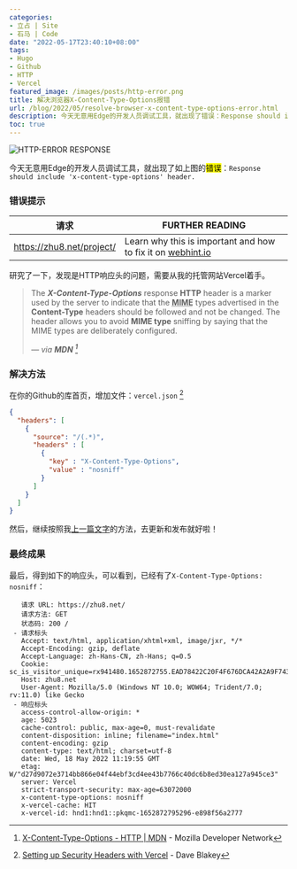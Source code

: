 ```yaml
---
categories:
- 立占 | Site
- 石马 | Code
date: "2022-05-17T23:40:10+08:00"
tags:
- Hugo
- Github
- HTTP
- Vercel
featured_image: /images/posts/http-error.png
title: 解决浏览器X-Content-Type-Options报错
url: /blog/2022/05/resolve-browser-x-content-type-options-error.html
description: 今天无意用Edge的开发人员调试工具，就出现了错误：Response should include 'x-content-type-options' header.
toc: true
---
```


![HTTP-ERROR RESPONSE](/images/posts/http-error.png)

今天无意用Edge的开发人员调试工具，就出现了如上图的<mark>错误</mark>：`Response should include 'x-content-type-options' header.`
<!--more-->

### 错误提示

| 请求                        | FURTHER READING                                                  |
|---------------------------|------------------------------------------------------------------|
| <https://zhu8.net/project/> | Learn why this is important and how to fix it on [webhint.io][1] |

研究了一下，发现是HTTP响应头的问题，需要从我的托管网站Vercel着手。
> The ***X-Content-Type-Options*** response **HTTP** header is a marker used by the server to indicate that the <abbr title="Multipurpose Internet Mail Extensions">**MIME**</abbr> types advertised in the **Content-Type** headers should be followed and not be changed. The header allows you to avoid **MIME type** sniffing by saying that the MIME types are deliberately configured.
>
> <cite>— via **MDN** [^2]</cite>

### 解决方法

在你的Github的库首页，增加文件：`vercel.json` [^4]

```json
{
  "headers": [
    {
      "source": "/(.*)",
      "headers" : [
        {
          "key" : "X-Content-Type-Options",
          "value" : "nosniff"
        }
      ]
    }
  ]
}
```

然后，继续按照我[上一篇文字][6]的方法，去更新和发布就好啦！

### 最终成果

最后，得到如下的响应头，可以看到，已经有了`X-Content-Type-Options: nosniff`：

```http
   请求 URL: https://zhu8.net/
   请求方法: GET
   状态码: 200 / 
 - 请求标头
   Accept: text/html, application/xhtml+xml, image/jxr, */*
   Accept-Encoding: gzip, deflate
   Accept-Language: zh-Hans-CN, zh-Hans; q=0.5
   Cookie: sc_is_visitor_unique=rx941480.1652872755.EAD78422C20F4F676DCA42A2A9F74305.1.1.1.1.1.1.1.1.1
   Host: zhu8.net
   User-Agent: Mozilla/5.0 (Windows NT 10.0; WOW64; Trident/7.0; rv:11.0) like Gecko
 - 响应标头
   access-control-allow-origin: *
   age: 5023
   cache-control: public, max-age=0, must-revalidate
   content-disposition: inline; filename="index.html"
   content-encoding: gzip
   content-type: text/html; charset=utf-8
   date: Wed, 18 May 2022 11:19:55 GMT
   etag: W/"d27d9072e3714bb866e04f44ebf3cd4ee43b7766c40dc6b8ed30ea127a945ce3"
   server: Vercel
   strict-transport-security: max-age=63072000
   x-content-type-options: nosniff
   x-vercel-cache: HIT
   x-vercel-id: hnd1:hnd1::pkqmc-1652872795296-e898f56a2777
```

[1]: https://webhint.io/docs/user-guide/hints/hint-x-content-type-options/ "Use `X-Content-Type-Options` header | webhint documentation"
[^2]: [X-Content-Type-Options - HTTP | MDN][3] - Mozilla Developer Network

[3]:https://developer.mozilla.org/en-US/docs/Web/HTTP/Headers/X-Content-Type-Options "MDN Web Docs"

[^4]: [Setting up Security Headers with Vercel][5] - Dave Blakey

[5]: https://blakey.co/blog/setting-up-security-headers-with-vercel "Setting up Security Headers with Vercel | Dave Blakey"
[6]: https://zhu8.net/blog/2022/04/make-a-entire-cloud-site-with-hugo.html "Hugo搭建完全云托管个人网站"
